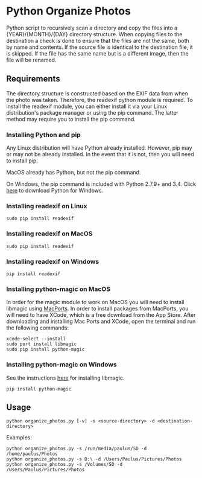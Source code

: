 # Python Organize Photos
Python script to recursively scan a directory and copy the files into a {YEAR}/{MONTH}/{DAY} directory structure. When copying files to the destination a check is done to ensure that the files are not the same, both by name and contents. If the source file is identical to the destination file, it is skipped. If the file has the same name but is a different image, then the file will be renamed.

## Requirements

The directory structure is constructed based on the EXIF data from when the photo was taken. Therefore, the readexif python module is required. To install the readexif module, you can either install it via your Linux distribution's package manager or using the pip command. The latter method may require you to install the pip command.

### Installing Python and pip
Any Linux distribution will have Python already installed. However, pip may or may not be already installed. In the event that it is not, then you will need to install pip.

MacOS already has Python, but not the pip command. 

On Windows, the pip command is included with Python 2.7.9+ and 3.4. Click [here](https://www.python.org/downloads/windows/) to download Python for Windows.

### Installing readexif on Linux
```
sudo pip install readexif
````

### Installing readexif on MacOS
```
sudo pip install readexif
```

### Installing readexif on Windows
```
pip install readexif
```

### Installing python-magic on MacOS
In order for the magic module to work on MacOS you will need to install libmagic using [MacPorts](https://www.macports.org/). In order to install packages from MacPorts, you will need to have XCode, which is a free download from the App Store. After downloading and installing Mac Ports and XCode, open the terminal and run the following commands:
```
xcode-select --install
sudo port install libmagic 
sudo pip install python-magic
```

### Installing python-magic on Windows
See the instructions [here](https://github.com/ahupp/python-magic#dependencies) for installing libmagic.
```
pip install python-magic
```

## Usage
```
python organize_photos.py [-v] -s <source-directory> -d <destination-directory>
```

Examples:
```
python organize_photos.py -s /run/media/paulus/SD -d /home/paulus/Photos
python organize_photos.py -s D:\ -d /Users/Paulus/Pictures/Photos
python organize_photos.py -s /Volumes/SD -d /Users/Paulus/Pictures/Photos
```
